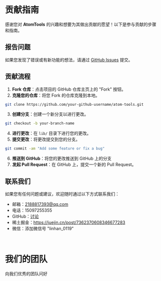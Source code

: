 # 贡献指南

感谢您对 **AtomTools** 的兴趣和想要为其做出贡献的愿望！以下是参与贡献的步骤和指南。


## 报告问题

如果您发现了错误或有新功能的想法，请通过 [GitHub Issues](https://github.com/LinHanlove/atom-tools/issues) 提交。

## 贡献流程

1. **Fork 仓库**：点击项目的 GitHub 仓库主页上的 "Fork" 按钮。
2. **克隆您的仓库**：将您 Fork 的仓库克隆到本地。
```bash
git clone https://github.com/your-github-username/atom-tools.git
```
3. **创建分支**：创建一个新分支以进行更改。
```bash
git checkout -b your-branch-name
```
4. **进行更改**：在 `lib/` 目录下进行您的更改。
5. **提交更改**：将更改提交到您的分支。
```bash
git commit -am "Add some feature or fix a bug"
```
6. **推送到 GitHub**：将您的更改推送到 GitHub 上的分支
7. **发起 Pull Request**：在 GitHub 上，提交一个新的 Pull Request。

## 联系我们
如果您有任何问题或建议，欢迎随时通过以下方式联系我们：
- 邮箱：2188817393@qq.com
- 电话：15097255355
- GitHub：[讨论](https://github.com/LinHanlove/atom-tools/discussions)
- 稀土掘金：https://juejin.cn/post/7362370608346677283
- 微信：添加微信号 "linhan_0119"



<br/>

# 我们的团队

向我们优秀的团队问好

<VPTeamMembers size="small" :members="members" />


<script setup>
import { VPTeamMembers } from 'vitepress/theme'

const members = [
  {
    avatar: '/image/creator.jpg',
    name: 'Lin Han',
    title: 'Creator',
    links: [
      { icon: 'github', link: 'https://github.com/LinHanlove' },
    ]
  },
]
</script>